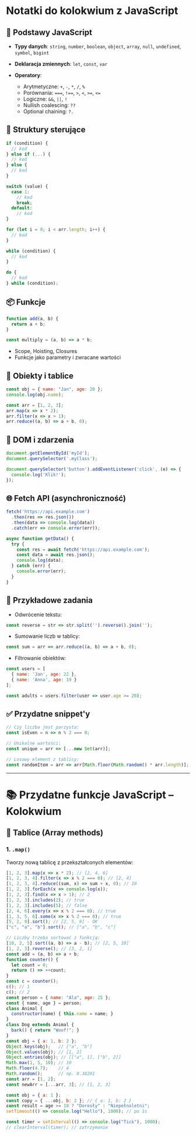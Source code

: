 # Notatki do kolokwium z JavaScript

## 📘 Podstawy JavaScript

* **Typy danych**: `string`, `number`, `boolean`, `object`, `array`, `null`, `undefined`, `symbol`, `bigint`
* **Deklaracja zmiennych**: `let`, `const`, `var`
* **Operatory**:

  * Arytmetyczne: `+`, `-`, `*`, `/`, `%`
  * Porównania: `===`, `!==`, `>`, `<`, `>=`, `<=`
  * Logiczne: `&&`, `||`, `!`
  * Nullish coalescing: `??`
  * Optional chaining: `?.`

## 🔁 Struktury sterujące

```js
if (condition) {
  // kod
} else if (...) {
  // kod
} else {
  // kod
}

switch (value) {
  case 1:
    // kod
    break;
  default:
    // kod
}

for (let i = 0; i < arr.length; i++) {
  // kod
}

while (condition) {
  // kod
}

do {
  // kod
} while (condition);
```

## 📦 Funkcje

```js
function add(a, b) {
  return a + b;
}

const multiply = (a, b) => a * b;
```

* Scope, Hoisting, Closures
* Funkcje jako parametry i zwracane wartości

## 🧱 Obiekty i tablice

```js
const obj = { name: "Jan", age: 20 };
console.log(obj.name);

const arr = [1, 2, 3];
arr.map(x => x * 2);
arr.filter(x => x > 1);
arr.reduce((a, b) => a + b, 0);
```

## 📜 DOM i zdarzenia

```js
document.getElementById('myId');
document.querySelector('.myClass');

document.querySelector('button').addEventListener('click', (e) => {
  console.log('Klik!');
});
```

## 🌐 Fetch API (asynchroniczność)

```js
fetch('https://api.example.com')
  .then(res => res.json())
  .then(data => console.log(data))
  .catch(err => console.error(err));

async function getData() {
  try {
    const res = await fetch('https://api.example.com');
    const data = await res.json();
    console.log(data);
  } catch (err) {
    console.error(err);
  }
}
```

## 🧪 Przykładowe zadania

* Odwrócenie tekstu:

```js
const reverse = str => str.split('').reverse().join('');
```

* Sumowanie liczb w tablicy:

```js
const sum = arr => arr.reduce((a, b) => a + b, 0);
```

* Filtrowanie obiektów:

```js
const users = [
  { name: 'Jan', age: 22 },
  { name: 'Anna', age: 19 }
];

const adults = users.filter(user => user.age >= 20);
```

## ✅ Przydatne snippet'y

```js
// Czy liczba jest parzysta:
const isEven = n => n % 2 === 0;

// Unikalne wartości:
const unique = arr => [...new Set(arr)];

// Losowy element z tablicy:
const randomItem = arr => arr[Math.floor(Math.random() * arr.length)];
```

---

# 📚 Przydatne funkcje JavaScript – Kolokwium

## 🔹 Tablice (Array methods)

### 1. `.map()`
Tworzy nową tablicę z przekształconych elementów:
```js
[1, 2, 3].map(x => x * 2); // [2, 4, 6]
[1, 2, 3, 4].filter(x => x % 2 === 0); // [2, 4]
[1, 2, 3, 4].reduce((sum, x) => sum + x, 0); // 10
[1, 2, 3].forEach(x => console.log(x));
[1, 2, 3].find(x => x > 1); // 2
[1, 2, 3].includes(2); // true
[1, 2, 3].includes(5); // false
[2, 4, 6].every(x => x % 2 === 0); // true
[1, 3, 5, 6].some(x => x % 2 === 0); // true
[5, 2, 9].sort(); // [2, 5, 9] - OK
["c", "a", "b"].sort(); // ["a", "b", "c"]

// Liczby trzeba sortować z funkcją:
[10, 2, 5].sort((a, b) => a - b); // [2, 5, 10]
[1, 2, 3].reverse(); // [3, 2, 1]
const add = (a, b) => a + b;
function counter() {
  let count = 0;
  return () => ++count;
}
const c = counter();
c(); // 1
c(); // 2
const person = { name: "Ala", age: 25 };
const { name, age } = person;
class Animal {
  constructor(name) { this.name = name; }
}
class Dog extends Animal {
  bark() { return "Woof!"; }
}
const obj = { a: 1, b: 2 };
Object.keys(obj);   // ["a", "b"]
Object.values(obj); // [1, 2]
Object.entries(obj); // [["a", 1], ["b", 2]]
Math.max(1, 5, 10); // 10
Math.floor(4.7);    // 4
Math.random();      // np. 0.38291
const arr = [1, 2];
const newArr = [...arr, 3]; // [1, 2, 3]

const obj = { a: 1 };
const copy = { ...obj, b: 2 }; // { a: 1, b: 2 }
const result = age >= 18 ? "Dorosły" : "Niepełnoletni";
setTimeout(() => console.log("Hello"), 1000); // po 1s

const timer = setInterval(() => console.log("Tick"), 1000);
// clearInterval(timer); // zatrzymanie

